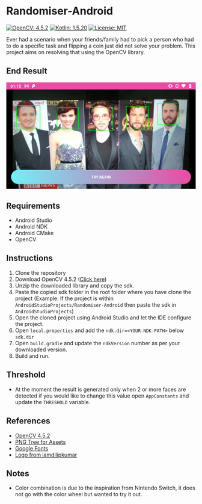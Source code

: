# Randomiser-Android

[![OpenCV: 4.5.2](https://img.shields.io/badge/OpenCV-27338e)](https://docs.opencv.org/4.5.2/) [![Kotlin: 1.5.20](https://img.shields.io/badge/kotlin-%230095D5.svg)](https://kotlinlang.org/) [![License: MIT](https://img.shields.io/badge/License-MIT-yellow.svg)](https://opensource.org/licenses/MIT) 

Ever had a scenario when your friends/family had to pick a person who had to do a specific task and flipping a coin just did not solve your problem. This project aims on resolving that using the OpenCV library.

## End Result
![Chosen One](/screenshots/chosen-one.png "Chosen One")

## Requirements
* Android Studio
* Android NDK
* Android CMake
* OpenCV

## Instructions
1. Clone the repository
2. Download OpenCV 4.5.2 ([Click here](https://opencv.org/releases/))
3. Unzip the downloaded library and copy the sdk.
4. Paste the copied sdk folder in the root folder where you have clone the project (Example: If the project is within ```AndroidStudioProjects/Randomiser-Android``` then paste the sdk in ```AndroidStudioProjects```)
5. Open the cloned project using Android Studio and let the IDE configure the project.
6. Open ```local.properties``` and add the ```ndk.dir=<YOUR-NDK-PATH>``` below ```sdk.dir```
7. Open ```build.gradle``` and update the ```ndkVersion``` number as per your downloaded version.
8. Build and run.

## Threshold
* At the moment the result is generated only when 2 or more faces are detected if you would like to change this value open ```AppConstants``` and update the ```THRESHOLD``` variable.

## References
* [OpenCV 4.5.2](https://docs.opencv.org/4.5.2/)
* [PNG Tree for Assets](https://pngtree.com/so/photo)
* [Google Fonts](https://fonts.google.com/specimen/Cairo#standard-styles)
* [Logo from iamdilipkumar](https://iamdilipkumar.com/)

## Notes
* Color combination is due to the inspiration from Nintendo Switch, it does not go with the color wheel but wanted to try it out.